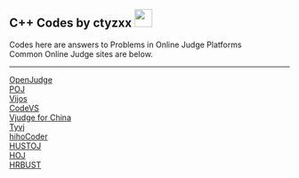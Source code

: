 ## C++ Codes by ctyzxx <img src="https://avatars0.githubusercontent.com/u/7758042?v=3&s=460" width=32px length=32px />
Codes here are answers to Problems in Online Judge Platforms<br/>
Common Online Judge sites are below.<br/><hr/>
[OpenJudge](http://www.openjudge.cn/)<br/>
[POJ](http://poj.org/)<br/>
[Vijos](http://www.vijos.org/)<br/>
[CodeVS](http://www.codevs.cn/)<br/>
[Vjudge for China](http://cn.vjudge.net/)<br/>
[Tyvj](http://www.tyvj.cn/)<br/>
[hihoCoder](https://hihocoder.com/)<br/>
[HUSTOJ](http://acm.hust.edu.cn/)<br/>
[HOJ](http://acm.hit.edu.cn/hoj/)<br/>
[HRBUST](http://acm.hrbust.edu.cn/)<br/>